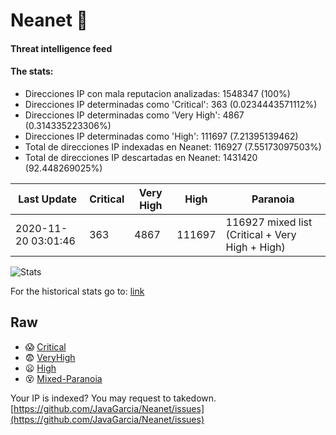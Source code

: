 # Neanet :hocho:
#### Threat intelligence feed
#### The stats:

- Direcciones IP con mala reputacion analizadas: 1548347 (100%)
- Direcciones IP determinadas como 'Critical':  363 (0.0234443571112%)
- Direcciones IP determinadas como 'Very High':  4867 (0.314335223306%)
- Direcciones IP determinadas como 'High':  111697 (7.21395139462)
- Total de direcciones IP indexadas en Neanet:  116927 (7.55173097503%)
- Total de direcciones IP descartadas en Neanet:  1431420 (92.448269025%)

| Last Update | Critical | Very High | High | Paranoia |
| --- | --- | --- | --- | --- |
| 2020-11-20 03:01:46 | 363 | 4867 | 111697 | 116927 mixed list (Critical + Very High + High)|

![Stats](https://docs.google.com/spreadsheets/d/e/2PACX-1vSnaNMIXVabIpDJjufMlzH7poXnshF3mgd8Is1g9ytUEzVsP5my4Trn8f-xkoLLQ38xpL3HtmUexLo6/pubchart?oid=501124687&format=image)

For the historical stats go to: [link](/stats.csv)
## Raw
- :scream: [Critical](https://raw.githubusercontent.com/JavaGarcia/Neanet/master/blacklists/neanet_critical.txt)
- :fearful: [VeryHigh](https://raw.githubusercontent.com/JavaGarcia/Neanet/master/blacklists/neanet_veryHigh.txtt)
- :frowning: [High](https://raw.githubusercontent.com/JavaGarcia/Neanet/master/blacklists/neanet_high.txt)
- :dizzy_face: [Mixed-Paranoia](https://raw.githubusercontent.com/JavaGarcia/Neanet/master/blacklists/neanet_all.txt)


Your IP is indexed? You may request to takedown. [https://github.com/JavaGarcia/Neanet/issues](https://github.com/JavaGarcia/Neanet/issues)





























































































































































































































































































































































































































































































































































































































































































































































































































































































































































































































































































































































































































































































































































































































































































































































































































































































































































































































































































































































































































































































































































































































































































































































